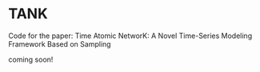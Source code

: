 # TANK
Code for the paper: Time Atomic NetworK: A Novel Time-Series Modeling Framework Based on Sampling

coming soon!
